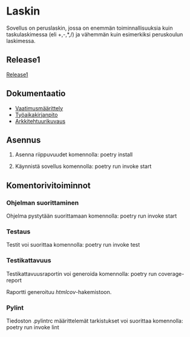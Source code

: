 # Laskin

Sovellus on peruslaskin, jossa on enemmän toiminnallisuuksia kuin taskulaskimessa (eli +,-,*,/) ja vähemmän kuin esimerkiksi peruskoulun laskimessa. 

## Release1
[Release1](https://github.com/TuomasVaara/ot-harjoitustyo/releases/tag/viikko5)

## Dokumentaatio


- [Vaatimusmäärittely](https://github.com/TuomasVaara/ot-harjoitustyo/blob/master/Dokumentaatio/Vaatimusm%C3%A4%C3%A4rittely.md)
- [Työaikakirjanpito](https://github.com/TuomasVaara/ot-harjoitustyo/blob/master/Dokumentaatio/tuntikirjanpito.md)
- [Arkkitehtuurikuvaus](https://github.com/TuomasVaara/ot-harjoitustyo/blob/master/Dokumentaatio/arkkitehtuuri.md)

## Asennus

1. Asenna riippuvuudet komennolla: poetry install

2. Käynnistä sovellus komennolla: poetry run invoke start


## Komentorivitoiminnot

### Ohjelman suorittaminen
Ohjelma pystytään suorittamaan komennolla: poetry run invoke start

### Testaus
Testit voi suorittaa komennolla: poetry run invoke test

### Testikattavuus
Testikattavuusraportin voi generoida komennolla: poetry run coverage-report

Raportti generoituu _htmlcov_-hakemistoon.

### Pylint
Tiedoston .pylintrc määrittelemät tarkistukset voi suorittaa komennolla: poetry run invoke lint
